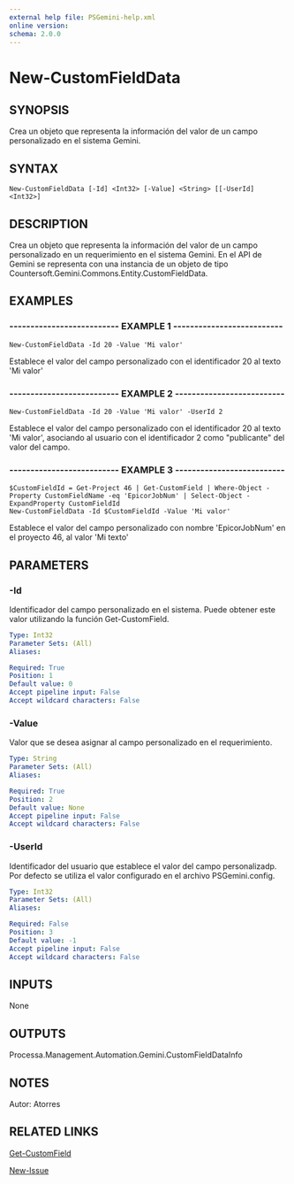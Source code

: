 ```yaml
---
external help file: PSGemini-help.xml
online version: 
schema: 2.0.0
---
```


# New-CustomFieldData

## SYNOPSIS
Crea un objeto que representa la información del valor de un campo personalizado en el sistema Gemini.

## SYNTAX

```
New-CustomFieldData [-Id] <Int32> [-Value] <String> [[-UserId] <Int32>]
```

## DESCRIPTION
Crea un objeto que representa la información del valor de un campo personalizado en un requerimiento en el sistema Gemini.
En el API de Gemini se representa con una instancia
de un objeto de tipo Countersoft.Gemini.Commons.Entity.CustomFieldData.

## EXAMPLES

### -------------------------- EXAMPLE 1 --------------------------
```
New-CustomFieldData -Id 20 -Value 'Mi valor'
```

Establece el valor del campo personalizado con el identificador 20 al texto 'Mi valor'

### -------------------------- EXAMPLE 2 --------------------------
```
New-CustomFieldData -Id 20 -Value 'Mi valor' -UserId 2
```

Establece el valor del campo personalizado con el identificador 20 al texto 'Mi valor', asociando al usuario con el identificador 2 como "publicante" del valor del campo.

### -------------------------- EXAMPLE 3 --------------------------
```
$CustomFieldId = Get-Project 46 | Get-CustomField | Where-Object -Property CustomFieldName -eq 'EpicorJobNum' | Select-Object -ExpandProperty CustomFieldId
New-CustomFieldData -Id $CustomFieldId -Value 'Mi valor'
```

Establece el valor del campo personalizado con nombre 'EpicorJobNum' en el proyecto 46, al valor 'Mi texto'

## PARAMETERS

### -Id
Identificador del campo personalizado en el sistema.
Puede obtener este valor utilizando la función Get-CustomField.

```yaml
Type: Int32
Parameter Sets: (All)
Aliases: 

Required: True
Position: 1
Default value: 0
Accept pipeline input: False
Accept wildcard characters: False
```

### -Value
Valor que se desea asignar al campo personalizado en el requerimiento.

```yaml
Type: String
Parameter Sets: (All)
Aliases: 

Required: True
Position: 2
Default value: None
Accept pipeline input: False
Accept wildcard characters: False
```

### -UserId
Identificador del usuario que establece el valor del campo personalizadp.
Por defecto se utiliza el valor configurado en el archivo PSGemini.config.

```yaml
Type: Int32
Parameter Sets: (All)
Aliases: 

Required: False
Position: 3
Default value: -1
Accept pipeline input: False
Accept wildcard characters: False
```

## INPUTS

None

## OUTPUTS

Processa.Management.Automation.Gemini.CustomFieldDataInfo

## NOTES
Autor: Atorres

## RELATED LINKS

[Get-CustomField](Get-CustomField.md)

[New-Issue](New-Issue.md)

